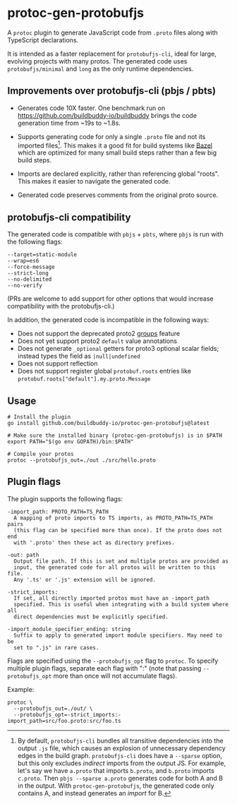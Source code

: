 # protoc-gen-protobufjs

A `protoc` plugin to generate JavaScript code from `.proto` files along
with TypeScript declarations.

It is intended as a faster replacement for `protobufjs-cli`, ideal for
large, evolving projects with many protos. The generated code uses
`protobufjs/minimal` and `long` as the only runtime dependencies.

## Improvements over protobufjs-cli (pbjs / pbts)

- Generates code 10X faster. One benchmark run on
  https://github.com/buildbuddy-io/buildbuddy brings the code generation
  time from ~19s to ~1.8s.

- Supports generating code for only a single `.proto` file and not its
  imported files[^1]. This makes it a good fit for build systems like
  [Bazel](https://bazel.build) which are optimized for many small build
  steps rather than a few big build steps.

- Imports are declared explicitly, rather than referencing global "roots".
  This makes it easier to navigate the generated code.

- Generated code preserves comments from the original proto source.

[^1]:
    By default, `protobufjs-cli` bundles all transitive dependencies
    into the output `.js` file, which causes an explosion of unnecessary
    dependency edges in the build graph. `protobufjs-cli` does have a
    `--sparse` option, but this only excludes _indirect_ imports from the
    output JS. For example, let's say we have `a.proto` that imports
    `b.proto`, and `b.proto` imports `c.proto`. Then
    `pbjs --sparse a.proto` generates code for both A and B in the output.
    With `protoc-gen-protobufjs`, the generated code only contains A, and
    instead generates an _import_ for B.

## protobufjs-cli compatibility

The generated code is compatible with `pbjs` + `pbts`, where `pbjs` is
run with the following flags:

```
--target=static-module
--wrap=es6
--force-message
--strict-long
--no-delimited
--no-verify
```

(PRs are welcome to add support for other options that would increase
compatibility with the protobufjs-cli.)

In addition, the generated code is incompatible in the following ways:

- Does not support the deprecated proto2
  [groups](https://protobuf.dev/programming-guides/proto2/#groups) feature
- Does not yet support proto2 `default` value annotations
- Does not generate `_optional` getters for proto3 optional scalar fields;
  instead types the field as `|null|undefined`
- Does not support reflection
- Does not support register global `protobuf.roots` entries like
  `protobuf.roots["default"].my.proto.Message`

## Usage

```
# Install the plugin
go install github.com/buildbuddy-io/protoc-gen-protobufjs@latest

# Make sure the installed binary (protoc-gen-protobufjs) is in $PATH
export PATH="$(go env GOPATH)/bin:$PATH"

# Compile your protos
protoc --protobufjs_out=./out ./src/hello.proto
```

## Plugin flags

The plugin supports the following flags:

<!-- #help:start -->

```
-import_path: PROTO_PATH=TS_PATH
  A mapping of proto imports to TS imports, as PROTO_PATH=TS_PATH pairs
  (this flag can be specified more than once). If the proto does not end
  with '.proto' then these act as directory prefixes.

-out: path
  Output file path. If this is set and multiple protos are provided as
  input, the generated code for all protos will be written to this file.
  Any '.ts' or '.js' extension will be ignored.

-strict_imports:
  If set, all directly imported protos must have an -import_path
  specified. This is useful when integrating with a build system where all
  direct dependencies must be explicitly specified.

-import_module_specifier_ending: string
  Suffix to apply to generated import module specifiers. May need to be
  set to ".js" in rare cases.

```

<!-- #help:end -->

Flags are specified using the `--protobufjs_opt` flag to `protoc`. To
specify multiple plugin flags, separate each flag with ":" (note that
passing `--protobufjs_opt` more than once will not accumulate flags).

Example:

```
protoc \
  --protobufjs_out=./out/ \
  --protobufjs_opt=-strict_imports:-import_path=src/foo.proto:src/foo.ts
```

<!-- TODO: usage with Bazel -->
